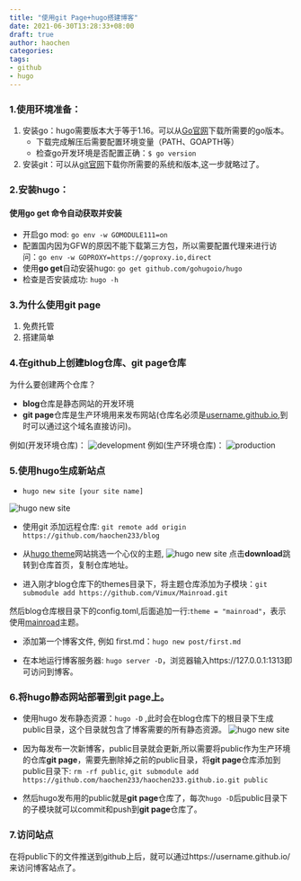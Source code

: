 ```yaml
---
title: "使用git Page+hugo搭建博客"
date: 2021-06-30T13:28:33+08:00
draft: true
author: haochen
categories:
tags:
- github
- hugo
---
```


### 1.使用环境准备：
1. 安装go：hugo需要版本大于等于1.16。可以从[Go官网](https://golang.google.cn/dl/)下载所需要的go版本。
    - 下载完成解压后需要配置环境变量（PATH、GOAPTH等）
    - 检查go开发环境是否配置正确：`$ go version`
2. 安装git：可以从[git官网](https://git-scm.com/downloads)下载你所需要的系统和版本,这一步就略过了。

### 2.安装hugo：
#### 使用go get 命令自动获取并安装
- 开启go mod: `go env -w GOMODULE111=on`
- 配置国内因为GFW的原因不能下载第三方包，所以需要配置代理来进行访问：`go env -w GOPROXY=https://goproxy.io,direct`
- 使用**go get**自动安装hugo: `go get github.com/gohugoio/hugo`
- 检查是否安装成功: `hugo -h`

### 3.为什么使用git page
1. 免费托管
2. 搭建简单

### 4.在github上创建blog仓库、git page仓库
为什么要创建两个仓库？  
- **blog**仓库是静态网站的开发环境
- **git page**仓库是生产环境用来发布网站(仓库名必须是[username.github.io](https://haochen233.github.io),到时可以通过这个域名直接访问)。 

例如(开发环境仓库)：
![development](/img/post/使用git-page+hugo搭建博客/blog.png)
例如(生产环境仓库)：
![production](/img/post/使用git-page+hugo搭建博客/haochen233.png)


### 5.使用hugo生成新站点

- `hugo new site [your site name]`

![hugo new site](/img/post/使用git-page+hugo搭建博客/1.png)
- 使用git 添加远程仓库: `git remote add origin https://github.com/haochen233/blog`

- 从[hugo theme](https://themes.gohugo.io/)网站挑选一个心仪的主题,
![hugo new site](/img/post/使用git-page+hugo搭建博客/mainroad.png)
点击**download**跳转到仓库首页，复制仓库地址。

- 进入刚才blog仓库下的themes目录下，将主题仓库添加为子模块：`git submodule add https://github.com/Vimux/Mainroad.git`

然后blog仓库根目录下的config.toml,后面追加一行:`theme = "mainroad"`，表示使用[mainroad](https://themes.gohugo.io/mainroad/)主题。

- 添加第一个博客文件, 例如 first.md：`hugo new post/first.md`

- 在本地运行博客服务器: `hugo server -D`，浏览器输入https://127.0.0.1:1313即可访问到博客。

### 6.将hugo静态网站部署到git page上。
- 使用hugo 发布静态资源：`hugo -D` ,此时会在blog仓库下的根目录下生成public目录，这个目录就包含了博客需要的所有静态资源。
![hugo new site](/img/post/使用git-page+hugo搭建博客/public.png)

- 因为每发布一次新博客，public目录就会更新,所以需要将public作为生产环境的仓库**git page**，需要先删除掉之前的public目录，将**git page**仓库添加到public目录下: `rm -rf public`, `git submodule add https://github.com/haochen233/haochen233.github.io.git public`

- 然后hugo发布用的public就是**git page**仓库了，每次`hugo -D`后public目录下的子模块就可以commit和push到**git page**仓库了。

### 7.访问站点
在将public下的文件推送到github上后，就可以通过https://username.github.io/来访问博客站点了。